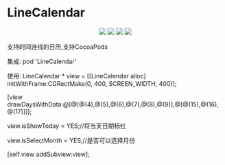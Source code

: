 # LineCalendar

<p align="center">
<a href=""><img src="https://img.shields.io/badge/pod-v1.0.3-brightgreen.svg"></a>
<a href=""><img src="https://img.shields.io/badge/ObjectiveC-compatible-orange.svg"></a>
<a href=""><img src="https://img.shields.io/badge/platform-iOS%208.0%2B-ff69b5152950834.svg"></a>
<a href="https://github.com/rakuyoMo/RKOTools/blob/master/LICENSE"><img src="https://img.shields.io/badge/license-MIT-green.svg?style=flat"></a>
</p>

支持时间连线的日历,支持CocoaPods

集成:
pod 'LineCalendar'

使用:
LineCalendar * view = [[LineCalendar alloc] initWithFrame:CGRectMake(0, 400, SCREEN_WIDTH, 400)];

[view drawDaysWithData:@[@[@(4),@(5),@(6),@(7),@(8),@(9)],@[@(15),@(16),@(17)]]];

view.isShowToday = YES;//将当天日期标红

view.isSelectMonth = YES;//是否可以选择月份

[self.view addSubview:view];

